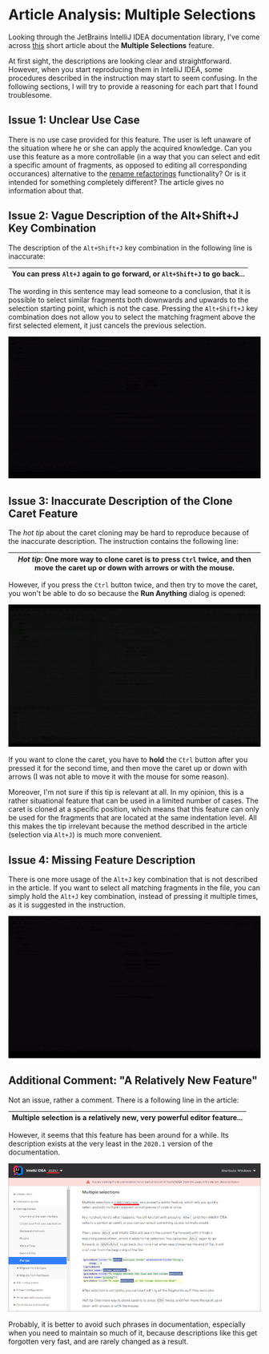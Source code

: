 # Article Analysis: Multiple Selections

Looking through the JetBrains IntelliJ IDEA documentation library, I've come across [this](https://www.jetbrains.com/help/idea/pro-tips.html#multiple-selections) short article about the **Multiple Selections** feature.

At first sight, the descriptions are looking clear and straightforward. However, when you start reproducing them in IntelliJ IDEA, some procedures described in the instruction may start to seem confusing. In the following sections, I will try to provide a reasoning for each part that I found troublesome.

## Issue 1: Unclear Use Case

There is no use case provided for this feature. The user is left unaware of the situation where he or she can apply the acquired knowledge. Can you use this feature as  a more controllable (in a way that you can select and edit a specific amount of fragments, as opposed to editing all corresponding occurances) alternative to the [rename refactorings](https://www.jetbrains.com/help/idea/rename-refactorings.html) functionality? Or is it intended for something completely different? The article gives no information about that.

## Issue 2: Vague Description of the Alt+Shift+J Key Combination

The description of the `Alt+Shift+J` key combination in the following line is inaccurate:

| You can press `Alt+J` again to go forward, or `Alt+Shift+J` to go back... |
|---|

The wording in this sentence may lead someone to a conclusion, that it is possible to select similar fragments both downwards and upwards to the selection starting point, which is not the case. Pressing the `Alt+Shift+J` key combination does not allow you to select the matching fragment above the first selected element, it just  cancels the previous selection.

![issue_2](https://github.com/EPprivate/private_repo/blob/main/images/issue_2.gif?raw=true)

## Issue 3: Inaccurate Description of the Clone Caret Feature

The _hot tip_ about the caret cloning may be hard to reproduce because of the inaccurate description. The instruction contains the following line:

| _Hot tip_: One more way to clone caret is to press `Ctrl` twice, and then move the caret up or down with arrows or with the mouse. |
|---|

However, if you press the `Ctrl` button twice, and then try to move the caret, you won't be able to do so because the **Run Anything** dialog is opened:

![issue_3](https://github.com/EPprivate/private_repo/blob/main/images/issue_3.gif?raw=true)

If you want to clone the caret, you have to **hold** the `Ctrl` button after you pressed it for the second time, and then move the caret up or down with arrows (I was not able to move it with the mouse for some reason).

Moreover, I'm not sure if this tip is relevant at all. In my opinion, this is a rather situational feature that can be used in a limited number of cases. The caret is cloned at a specific position, which means that this feature can only be used for the fragments that are located at the same indentation level. All this makes the tip irrelevant because the method described in the article (selection via `Alt+J`) is much more convenient.

## Issue 4: Missing Feature Description

There is one more usage of the `Alt+J` key combination that is not described in the article. If you want to select all matching fragments in the file, you can simply hold the `Alt+J` key combination, instead of pressing it multiple times, as it is suggested in the instruction.

![issue_4](https://github.com/EPprivate/private_repo/blob/main/images/issue_4.gif?raw=true)

## Additional Comment: "A Relatively New Feature"

Not an issue, rather a comment. There is a following line in the article:

| Multiple selection is a relatively new, very powerful editor feature... |
|---|

However, it seems that this feature has been around for a while. Its description exists at the very least in the `2020.1` version of the documentation.

![new_feature](https://github.com/EPprivate/private_repo/blob/main/images/new_feature.png?raw=true)

Probably, it is better to avoid such phrases in documentation, especially when you need to maintain so much of it, because descriptions like this get forgotten very fast, and are rarely changed as a result.
